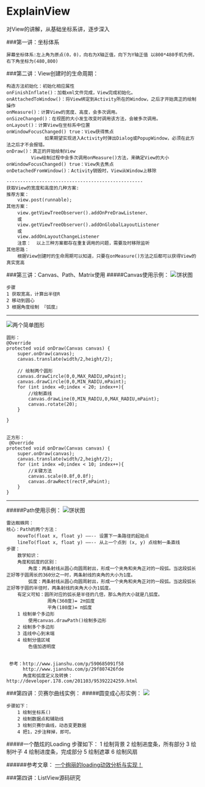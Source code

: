 # ExplainView
对View的讲解，从基础坐标系讲，逐步深入

###第一讲：坐标体系

	屏幕坐标体系:左上角为原点(0，0)，向右为X轴正值，向下为Y轴正值 以800*480手机为例，右下角坐标为(480,800)
		
###第二讲：View创建时的生命周期：

	构造方法初始化：初始化相应属性
	onFinishInflate()：加载xml文件完成，View完成初始化。
	onAttachedToWindow()：将View绑定到Activity所在的Window，之后才开始真正的绘制操作
	onMeasure()：计算View的宽度、高度，会多次调用。
	onSizeChanged()：在视图的大小发生改变时调用该方法，会被多次调用。
	onLayout()：计算View在坐标系中位置
	onWindowFocusChanged() true：View获得焦点
	              如果期望实现进入Activity时弹出Dialog或PopupWindow，必须在此方法之后才不会报错。
	onDraw()：真正的开始绘制View
	         View绘制过程中会多次调用onMeasure()方法，来确定View的大小
	onWindowFocusChanged() true：View失去焦点
	onDetachedFromWindow()：Activity销毁时，View从Window上移除
	
	--------------------------------------------------
	获取View的宽度和高度的几种方案:
	推荐方案：
		view.post(runnable);
	其他方案：
		view.getViewTreeObserver().addOnPreDrawListener、
		或
		view.getViewTreeObserver().addOnGlobalLayoutListener
		或
		view.addOnLayoutChangeListener
 		注意：  以上三种方案都存在重复调用的问题，需要及时移除监听
 	其他思路：
		根据View创建时的生命周期可以知道，只要在onMeasure()方法之后都可以获得View的真实宽高

###第三讲：Canvas、Path、Matrix使用
#####Canvas使用示例：
![饼状图](http://upload-images.jianshu.io/upload_images/1494999-543d3e13cf97d002.png?imageMogr2/auto-orient/strip%7CimageView2/2/w/1240)

	步骤
	1 获取宽高，计算出半径R
	2 移动到圆心
	3 根据角度绘制 『弧度』
	
----------------------------

![两个简单图形](http://upload-images.jianshu.io/upload_images/1494999-d9aabfa6e0b7c1e1.png?imageMogr2/auto-orient/strip%7CimageView2/2/w/1240)

	圆形：
	@Override
    protected void onDraw(Canvas canvas) {
        super.onDraw(canvas);
        canvas.translate(width/2,height/2);

        // 绘制两个圆形
        canvas.drawCircle(0,0,MAX_RADIU,mPaint);
        canvas.drawCircle(0,0,MIN_RADIU,mPaint);
        for (int index =0;index < 20; index++){
        	//绘制直线
            canvas.drawLine(0,MIN_RADIU,0,MAX_RADIU,mPaint);
            canvas.rotate(20);
        }

    }
	

	正方形：
	 @Override
    protected void onDraw(Canvas canvas) {
        super.onDraw(canvas);
        canvas.translate(width/2,height/2);
        for (int index =0;index < 10; index++){
        	//关键方法
            canvas.scale(0.8f,0.8f);
            canvas.drawRect(rectF,mPaint);
        }
    }
----------------------------------
#####Path使用示例：
![饼状图](http://upload-images.jianshu.io/upload_images/1494999-f38b747f435f8e9a.png?imageMogr2/auto-orient/strip%7CimageView2/2/w/1240)


	雷达蜘蛛网：
	核心：Path的两个方法：
		moveTo(float x, float y) ——-- 设置下一条路径的起始点
		lineTo(float x, float y) ——-- 从上一个点到 (x, y) 点绘制一条直线
	步骤：
		数学知识：
		角度和弧度的区别：
			角度：两条射线从圆心向圆周射出，形成一个夹角和夹角正对的一段弧。当这段弧长正好等于圆周长的360分之一时，两条射线的夹角的大小为1度。
			弧度：两条射线从圆心向圆周射出，形成一个夹角和夹角正对的一段弧。当这段弧长正好等于圆的半径时，两条射线的夹角大小为1弧度。	
		有定义可知：圆所对应的弧长是半径的几倍，那么角的大小就是几弧度。
				   周角(360度)= 2π弧度
				   平角(180度)= π弧度
		1 绘制单个多边形
			使用canvas.drawPath()绘制多边形
		2 绘制多个多边形
		3 连线中心到末端
		4 绘制分值区域
			色值加透明度
	 
	 
	 参考：http://www.jianshu.com/p/590685091f58
	 	  http://www.jianshu.com/p/29f807426fde
	 	  角度和弧度定义及转换：http://developer.178.com/201103/95392224259.html



###第四讲：贝赛尔曲线实例：
#####圆变成心形实例：
![](http://upload-images.jianshu.io/upload_images/1494999-8e84775f9438bb14.gif?imageMogr2/auto-orient/strip)
	
	步骤如下：
		1 绘制坐标系()
  		2 绘制数据点和辅助线
    	3 绘制贝赛尔曲线，动态变更数据
   		4 把1，2步注释掉，即可。

#####一个酷炫的Loading
	步骤如下：
		1 绘制背景
		2 绘制进度条，所有部分
		3 绘制叶子
		4 绘制进度条，完成部分
		5 绘制遮罩
		6 绘制风扇
		
	 
######参考文章：
[一个绚丽的loading动效分析与实现！](http://blog.csdn.net/tianjian4592/article/details/44538605)

###第四讲：ListView源码研究
